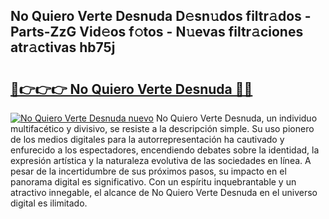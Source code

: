 ## No Quiero Verte Desnuda D𝚎sn𝚞dos filtr𝚊dos - Parts-ZzG Vid𝚎os f𝚘tos - N𝚞evas filtr𝚊ciones atr𝚊ctivas hb75j

# <h2><a href="http://mb2kspj.tromn.icu/?c=No+Quiero+Verte+Desnuda">🔗👉👉👉 No Quiero Verte Desnuda 🔗🔗</a></h2>

[![No Quiero Verte Desnuda nuevo](https://i.imgur.com/pEAQMta.gif)](http://mb2kspj.tromn.icu/?c=No+Quiero+Verte+Desnuda)
No Quiero Verte Desnuda, un individuo multifacético y divisivo, se resiste a la descripción simple. Su uso pionero de los medios digitales para la autorrepresentación ha cautivado y enfurecido a los espectadores, encendiendo debates sobre la identidad, la expresión artística y la naturaleza evolutiva de las sociedades en línea. A pesar de la incertidumbre de sus próximos pasos, su impacto en el panorama digital es significativo. Con un espíritu inquebrantable y un atractivo innegable, el alcance de No Quiero Verte Desnuda en el universo digital es ilimitado.

